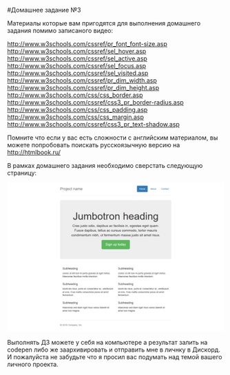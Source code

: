 #Домашнее задание №3


Материалы которые вам пригодятся для выполнения домашнего задания помимо записаного видео:


http://www.w3schools.com/cssref/pr_font_font-size.asp
http://www.w3schools.com/cssref/sel_hover.asp
http://www.w3schools.com/cssref/sel_active.asp
http://www.w3schools.com/cssref/sel_focus.asp
http://www.w3schools.com/cssref/sel_visited.asp
http://www.w3schools.com/cssref/pr_dim_width.asp
http://www.w3schools.com/cssref/pr_dim_height.asp
http://www.w3schools.com/css/css_border.asp
http://www.w3schools.com/cssref/css3_pr_border-radius.asp
http://www.w3schools.com/css/css_padding.asp
http://www.w3schools.com/css/css_margin.asp
http://www.w3schools.com/cssref/css3_pr_text-shadow.asp


Помните что если у вас есть сложности с английским материалом, вы можете попробовать поискать русскоязычную версию на http://htmlbook.ru/


В рамках домашнего задания необходимо сверстать следующую страницу:

![](./image00.png)

Выполнять ДЗ можете у себя на компьютере а результат залить на codepen либо же заархивировать и отправить мне в личнку в Дискорд.
И пожалуйста не забудьте что я просил вас подумать над темой вашего личного проекта.